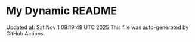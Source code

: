 # My Dynamic README
Updated at: Sat Nov  1 09:19:49 UTC 2025
This file was auto-generated by GitHub Actions.
